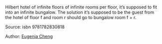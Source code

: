 Hilbert hotel of infinite floors of infinite rooms per floor, it’s supposed to fit into an infinite bungalow.
The solution it’s supposed to be the guest from the hotel of floor f and room r should go to bungalow room f + r. 


Source: isbn 9781782830818

Author: 
[Eugenia Cheng](../authors/eugenia_cheng.md)
